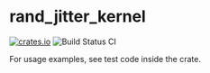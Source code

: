 # rand_jitter_kernel

[![crates.io](https://img.shields.io/crates/v/rand_jitter_kernel.svg)](https://crates.io/crates/rand_jitter_kernel)
![Build Status CI](https://github.com/thillux/rand_jitter_kernel/actions/workflows/rust.yml/badge.svg?branch=master)

For usage examples, see test code inside the crate.